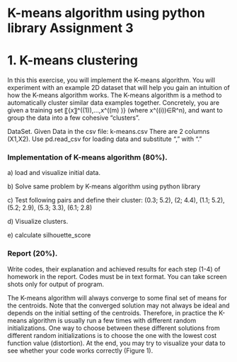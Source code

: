 # K-means algorithm using python library Assignment 3

<h1>
	1.	K-means clustering
</h1>
<p> 
In this this exercise, you will implement the K-means algorithm. You will experiment with an example 2D dataset that will help you gain an intuition of how the K-means algorithm works.
The K-means algorithm is a method to automatically cluster similar data examples together. Concretely, you are given a training set 〖{x〗^((1)),…,x^((m) )} (where x^((i))∈R^n), and want to group the data into a few cohesive “clusters”. 
</p>
<p> 
DataSet. Given Data in the csv file: k-means.csv
There are 2 columns (X1,X2). Use pd.read_csv for loading data and substitute “,” with “.”
</p>

<h3>
Implementation of K-means algorithm (80%). 
</h3>

<p>a)	load and visualize initial data. 	</p>

<p>b)	Solve same problem by K-means algorithm using python library	</p> 

<p>c)	Test following pairs and define their cluster:  (0.3; 5.2), (2; 4.4), (1.1; 5.2), (5.2; 2.9), (5.3; 3.3), (6.1; 2.8)	</p>

<p>d)	Visualize clusters. 	</p>

<p>e)	calculate silhouette_score	</p>


<h3>
Report (20%).
</h3>

<p>
Write codes, their explanation and achieved results for each step (1-4) of homework in the report. Codes must be in text format. You can take screen shots only for output of program. 
</p>

<p>
The K-means algorithm will always converge to some final set of means for the centroids. Note that the converged solution may not always be ideal and depends on the initial setting of the centroids. Therefore, in practice the K-means algorithm is usually run a few times with different random initializations. One way to choose between these different solutions from different random initializations is to choose the one with the lowest cost function value (distortion). 
At the end, you may try to visualize your data to see whether your code works correctly (Figure 1). 
</p>